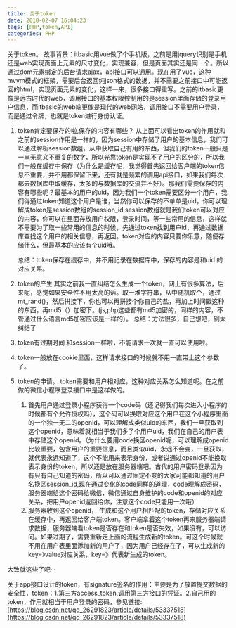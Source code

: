 ```yaml
---
title: 关于token
date: 2018-02-07 16:04:23
tags: [PHP,token,API]
categories: PHP
---
```


关于token。
故事背景：itbasic用vue做了个手机版，之前是用jquery识别是手机还是web实现页面上元素的尺寸变化，实现兼容，但是页面其实还是同一个。所以通过dom元素绑定的后台请求ajax，api接口可以通用。现在用了vue，这种mvvm模式的框架，需要后台返回纯json格式的数据，并不需要之前接口中可能返回的html，实现页面元素的变化，这样一来，很多接口得重写。之前的itbasic更像是远古时代的web，调用接口的基本权限控制用的是session里面存储的登录用户信息，而itbasic的web端更像是现代的web网站，调用接口不需要用户登录，而是通过令牌，也就是token进行身份认证。

<!--more-->

1. token肯定要保存的啦,保存的内容有哪些？
   从上面可以看出token的作用就和之前的session作用是一样的，因为session中存储了用户的基本信息，我们可以通过解析session数组，从中获取自己有用的东西，但我们的token一般只是一串无意义不重复的数字，所以光靠token是实现不了用户的区分的，所以我们一般在缓存中保存（为什么是缓存呢，我觉得首先返回给客户端的token信息不重要，并不用都保留下来，还有就是频繁的调用api接口，如果我们每次都去数据库中取缓存，太多的与数据库的交流并不好）。那我们需要保存的内容有哪些呢？最基本的用户的uid，因为我们一个token需要区分一个用户，我们得通过token知道这个用户是谁，当然你可以保存的不单单是uid，你可以理解成token是session数组的session_id,session数组就是我们token可以对应的内容，你可以在里面存放用户权限，登录时间，等一些常用的信息，这样就不需要为了取一些常用的信息的时候，先通过token找到用户id，再通过数据库查找这个用户的相关信息，再返回。token对应的内容只要你乐意，随便存储什么，但最基本的应该有个uid哦。

   ​总结：token保存在缓存中，并不用记录在数据库中，保存的内容是和uid				     的对应关系。

2. token的产生
   其实之前我一直纠结怎么生成一个token，网上有很多算法，后来呢，感觉如果安全性不用太高的话。取一堆字符串，从中随机取个，通过mt_rand()，然后拼接下，你也可以再拼接个你自己的盐，再加上时间戳这种的东西，再md5（）加密下。(js,php这些都有md5加密的，同样的内容，不管通过什么语言md5加密应该是一样的）。
   总结：方法很多，自己想吧，别太纠结了

3. token有过期时间
   和session一样啦，不能请求一次就一直可以使用啦。

4. token一般放在cookie里面，这样请求接口的时候就不用一直带上这个参数了。

5. token的申请。
   token需要和用户相对应，这种对应关系怎么知道呢。在之前做的微信小程序登录接口中是这样做的。
    1. 首先用户通过登录小程序获得一个code码（还记得我们每次进入小程序的时候都有个允许授权吗），这个码可以换取对应这个用户在这个小程序里面的一个独一无二的openid，可以理解成类似uid的东西，我们一旦获取到这个openid，意味着就相当于我们多了个用户uid，我们在自己的用户表中存储这个openid。（为什么要用code换区openid呢，可以理解成openid比较重要，包含用户的重要信息，而且类似uid，永远不会变，一旦获取，就代表永远知道了，这个不能用来表示身份，或者说通过openid不能换取表示身份的token，所以还是放在服务器端吧。古代的用户密码登录因为有只有自己知道的密码，所以可以通过固定不变的大家可能都知道的用户名换区session_id,现在通过变化的code同样的道理，code理解成密码，服务器端给这个密码给微信，微信通过自身维护的code和openid的对应关系，把用户openid返回给你，注意这个code只能用一次哦）
    2. 服务器收到这个openid， 生成和这个用户相匹配的token，存储对应关系在缓存中，再返回给客户端token。客户端拿着这个token再来服务器端请求数据，服务器端看token是否存在和token是否失效，如果没有，可以访问。如果过期了，需要重新走上面的流程生成新的token。可这个时候就不用在用户表里面添加新的用户了，因为用户已经存在了，可以生成新的key=》value对应关系，key=》代表新生成的token。

大致就这些了吧···



关于app接口设计的token，有signature签名的作用：主要是为了放置提交数据的安全性，token：1.第三方access_token,调用第三方接口的凭证。2.自己用的token，作用就相当于用户登录的密码，参见链接:[https://blog.csdn.net/qq_26291823/article/details/53337518](https://blog.csdn.net/qq_26291823/article/details/53337518)





